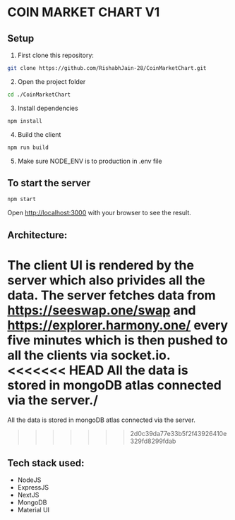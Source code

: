# COIN MARKET CHART V1

## Setup

1. First clone this repository:

```bash
git clone https://github.com/RishabhJain-28/CoinMarketChart.git
```

2. Open the project folder

```bash
cd ./CoinMarketChart
```

3. Install dependencies

```bash
npm install
```

4. Build the client

```bash
npm run build
```

5. Make sure NODE_ENV is to production in .env file

## To start the server

```bash
npm start
```

Open [http://localhost:3000](http://localhost:3000) with your browser to see the result.

## Architecture:

The client UI is rendered by the server which also privides all the data.
The server fetches data from https://seeswap.one/swap and https://explorer.harmony.one/ every five minutes which is then pushed to all the clients via socket.io.
<<<<<<< HEAD
All the data is stored in mongoDB atlas connected via the server./
=======
All the data is stored in mongoDB atlas connected via the server.
>>>>>>> 2d0c39da77e33b5f2f43926410e329fd8299fdab

## Tech stack used:

- NodeJS
- ExpressJS
- NextJS
- MongoDB
- Material UI
